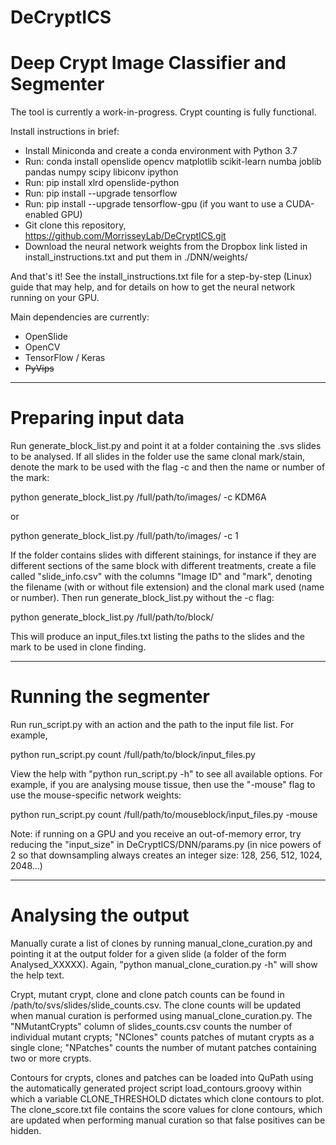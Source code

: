# DeCryptICS
# Deep Crypt Image Classifier and Segmenter

The tool is currently a work-in-progress.  Crypt counting is fully functional.

Install instructions in brief:

* Install Miniconda and create a conda environment with Python 3.7
* Run: conda install openslide opencv matplotlib scikit-learn numba joblib pandas numpy scipy libiconv ipython
* Run: pip install xlrd openslide-python
* Run: pip install --upgrade tensorflow 
* Run: pip install --upgrade tensorflow-gpu (if you want to use a CUDA-enabled GPU)
* Git clone this repository, https://github.com/MorrisseyLab/DeCryptICS.git
* Download the neural network weights from the Dropbox link listed in install\_instructions.txt and put them in ./DNN/weights/

And that's it! See the install\_instructions.txt file for a step-by-step (Linux) guide that may help, and for details on how to get the neural network running on your GPU.

Main dependencies are currently:

* OpenSlide
* OpenCV
* TensorFlow / Keras
* ~~PyVips~~

---

# Preparing input data

Run generate\_block\_list.py and point it at a folder containing the .svs slides to be analysed. If all slides in the folder use the same clonal mark/stain, denote the mark to be used with the flag -c and then the name or number of the mark:

python generate\_block\_list.py /full/path/to/images/ -c KDM6A

or

python generate\_block\_list.py /full/path/to/images/ -c 1

If the folder contains slides with different stainings, for instance if they are different sections of the same block with different treatments, create a file called "slide\_info.csv" with the columns "Image ID" and "mark", denoting the filename (with or without file extension) and the clonal mark used (name or number). Then run generate\_block\_list.py without the -c flag:

python generate\_block\_list.py /full/path/to/block/

This will produce an input\_files.txt listing the paths to the slides and the mark to be used in clone finding.

---

# Running the segmenter

Run run\_script.py with an action and the path to the input file list. For example,

python run\_script.py count /full/path/to/block/input\_files.py

View the help with "python run\_script.py -h" to see all available options. For example, if you are analysing mouse tissue, then use the "-mouse" flag to use the mouse-specific network weights:

python run\_script.py count /full/path/to/mouseblock/input\_files.py -mouse

Note: if running on a GPU and you receive an out-of-memory error, try reducing the "input\_size" in DeCryptICS/DNN/params.py (in nice powers of 2 so that downsampling always creates an integer size: 128, 256, 512, 1024, 2048...)

---

# Analysing the output

Manually curate a list of clones by running manual\_clone\_curation.py and pointing it at the output folder for a given slide (a folder of the form Analysed\_XXXXX). Again, "python manual\_clone\_curation.py -h" will show the help text.

Crypt, mutant crypt, clone and clone patch counts can be found in /path/to/svs/slides/slide\_counts.csv. The clone counts will be updated when manual curation is performed using manual\_clone\_curation.py.  The "NMutantCrypts" column of slides\_counts.csv counts the number of individual mutant crypts; "NClones" counts patches of mutant crypts as a single clone; "NPatches" counts the number of mutant patches containing two or more crypts.

Contours for crypts, clones and patches can be loaded into QuPath using the automatically generated project script load\_contours.groovy within which a variable CLONE\_THRESHOLD dictates which clone contours to plot. The clone\_score.txt file contains the score values for clone contours, which are updated when performing manual curation so that false positives can be hidden.
